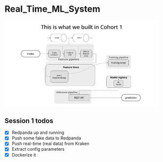 # Real_Time_ML_System

<div align="center">
    <img src="./media/ml_system_cohort_2.gif" width='750' />
</div>

## Session 1 todos


- [x] Redpanda up and running
- [x] Push some fake data to Redpanda
- [x] Push real-time (real data) from Kraken
- [x] Extract config parameters
- [x] Dockerize it